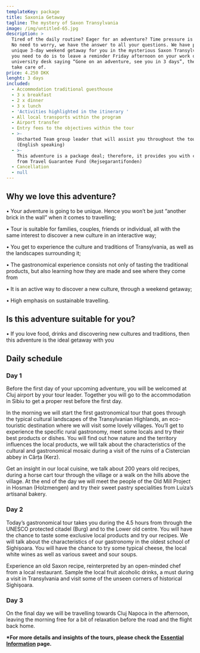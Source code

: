 ```yaml
---
templateKey: package
title: Saxonia Getaway
tagline: The mystery of Saxon Transylvania
image: /img/untitled-65.jpg
description: >
  Tired of the daily routine? Eager for an adventure? Time pressure is an issue?
  No need to worry, we have the answer to all your questions. We have prepared a
  unique 3-day weekend getaway for you in the mysterious Saxon Transylvania. All
  you need to do is to leave a reminder Friday afternoon on your work or
  university desk saying “Gone on an adventure, see you in 3 days”, the rest we
  take care of.
price: 4.250 DKK
lenght: 3 days
included:
  - Accommodation traditional guesthouse
  - 3 x breakfast
  - 2 x dinner
  - 3 x lunch
  - 'Activities highlighted in the itinerary '
  - All local transports within the program
  - Airport transfer
  - Entry fees to the objectives within the tour
  - >-
    Uncharted Team group leader that will assist you throughout the tour
    (English speaking)
  - >-
    This adventure is a package deal; therefore, it provides you with coverage
    from Travel Guarantee Fund (Rejsegarantifonden) 
  - Cancellation
  - null
---
```

## Why we love this adventure?

•	Your adventure is going to be unique. Hence you won’t be just “another brick in the wall” when it comes to travelling; 

•	Tour is suitable for families, couples, friends or individual, all with the same interest to discover a new culture in an interactive way;

•	You get to experience the culture and traditions of Transylvania, as well as the landscapes surrounding it;

•	The gastronomical experience consists not only of tasting the traditional products, but also learning how they are made and see where they come from

•	It is an active way to discover a new culture, through a weekend getaway;

•	High emphasis on sustainable travelling.

## Is this adventure suitable for you?

•	If you love food, drinks and discovering new cultures and traditions, then this adventure is the ideal getaway with you



## Daily schedule

### Day 1

Before the first day of your upcoming adventure, you will be welcomed at Cluj airport by your tour leader. Together you will go to the accommodation in Sibiu to get a proper rest before the first day.

In the morning we will start the first gastronomical tour that goes through the typical cultural landscapes of the Transylvanian Highlands, an eco-touristic destination where we will visit some lovely villages. You’ll get to experience the specific rural gastronomy, meet some locals and try their best products or dishes. You will find out how nature and the territory influences the local products, we will talk about the characteristics of the cultural and gastronomical mosaic during a visit of the ruins of a Cistercian abbey in Cârța (Kerz).

Get an insight in our local cuisine, we talk about 200 years old recipes, during a horse cart tour through the village or a walk on the hills above the village. At the end of the day we will meet the people of the Old Mill Project in Hosman (Holzmengen) and try their sweet pastry specialities from Luíza’s artisanal bakery.



### Day 2

Today’s gastronomical tour takes you during the 4.5 hours from through the UNESCO protected citadel (Burg) and to the Lower old centre. You will have the chance to taste some exclusive local products and try our recipes. We will talk about the characteristics of our gastronomy in the oldest school of Sighișoara. You will have the chance to try some typical cheese, the local white wines as well as various sweet and sour soups.

Experience an old Saxon recipe, reinterpreted by an open-minded chef from a local restaurant. Sample the local fruit alcoholic drinks, a must during a visit in Transylvania and visit some of the unseen corners of historical Sighișoara.



### Day 3

On the final day we will be travelling towards Cluj Napoca in the afternoon, leaving the morning free for a bit of relaxation before the road and the flight back home.

**\*For more details and insights of the tours, please check the [Essential Information](planning.html) page.**
